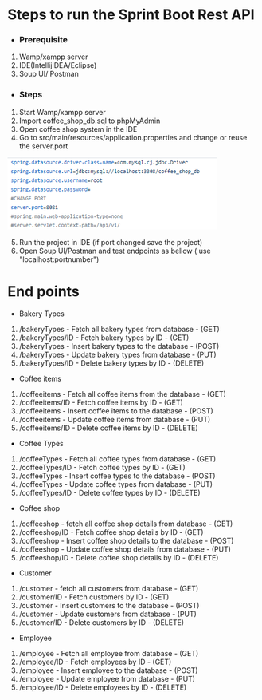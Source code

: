 # Steps to run the Sprint Boot Rest API

- ### Prerequisite

 1. Wamp/xampp server
 2. IDE(IntellijIDEA/Eclipse)
 3. Soup UI/ Postman
 
 - ### Steps
 
 1. Start Wamp/xampp server
 2. Import coffee_shop_db.sql to phpMyAdmin
 3. Open coffee shop system in the IDE
 4. Go to src/main/resources/application.properties and change or reuse the server.port

 
 <img src="Images/ApplicationProperties.PNG">
 
 5. Run the project in IDE (if port changed save the project)
 6. Open Soup UI/Postman and test endpoints as bellow ( use "localhost:portnumber")
 

# End points 

- Bakery Types
1. /bakeryTypes - Fetch all bakery types from database - (GET)
2. /bakeryTypes/ID - Fetch bakery types by ID - (GET)
3. /bakeryTypes - Insert bakery types to the database - (POST)
4. /bakeryTypes - Update bakery types from database - (PUT)
5. /bakeryTypes/ID - Delete bakery types by ID - (DELETE)

- Coffee items
1. /coffeeitems - Fetch all coffee items from the database - (GET)
2. /coffeeitems/ID - Fetch coffee items by ID - (GET)
3. /coffeeitems - Insert coffee items to the database - (POST)
4. /coffeeitems - Update coffee items from database - (PUT)
5. /coffeeitems/ID - Delete coffee items by ID - (DELETE)

- Coffee Types
1. /coffeeTypes - Fetch all coffee types from database - (GET)
2. /coffeeTypes/ID - Fetch coffee types by ID - (GET)
3. /coffeeTypes - Insert coffee types to the database - (POST)
5. /coffeeTypes - Update coffee types from database - (PUT)
6. /coffeeTypes/ID - Delete coffee types by ID - (DELETE)

- Coffee shop
1. /coffeeshop - fetch all coffee shop details from database - (GET)
2. /coffeeshop/ID - Fetch coffee shop details by ID - (GET)
3. /coffeeshop - Insert coffee shop details to the database - (POST)
4. /coffeeshop - Update coffee shop details from database - (PUT)
5. /coffeeshop/ID - Delete coffee shop details by ID - (DELETE)

- Customer
1. /customer - fetch all customers from database - (GET)
2. /customer/ID - Fetch customers by ID - (GET)
3. /customer - Insert customers to the database - (POST)
4. /customer - Update customers from database - (PUT)
5. /customer/ID - Delete customers by ID - (DELETE)

- Employee
1. /employee - Fetch all employee from database - (GET)
2. /employee/ID - Fetch employees by ID - (GET)
3. /employee - Insert employee to the database - (POST)
4. /employee - Update employee from database - (PUT)
5. /employee/ID - Delete employees by ID - (DELETE)

